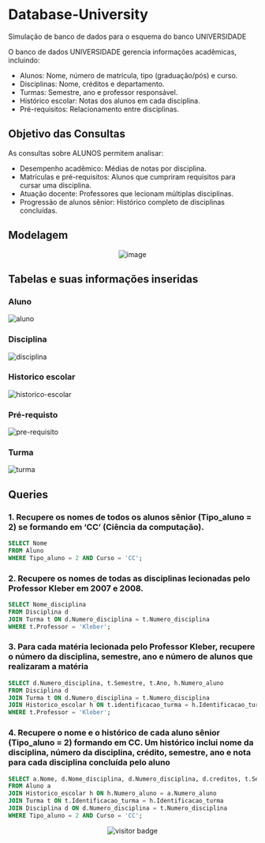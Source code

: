 # Database-University
Simulação de banco de dados para o esquema do banco UNIVERSIDADE

O banco de dados UNIVERSIDADE gerencia informações acadêmicas, incluindo:

- Alunos: Nome, número de matrícula, tipo (graduação/pós) e curso.
- Disciplinas: Nome, créditos e departamento.
- Turmas: Semestre, ano e professor responsável.
- Histórico escolar: Notas dos alunos em cada disciplina.
- Pré-requisitos: Relacionamento entre disciplinas.
  
## Objetivo das Consultas
As consultas sobre ALUNOS permitem analisar:

- Desempenho acadêmico: Médias de notas por disciplina.
- Matrículas e pré-requisitos: Alunos que cumpriram requisitos para cursar uma disciplina.
- Atuação docente: Professores que lecionam múltiplas disciplinas.
- Progressão de alunos sênior: Histórico completo de disciplinas concluídas.

## Modelagem

<div align="center">
        
![image](https://github.com/user-attachments/assets/8f15c5c8-e07a-4b85-acdb-d8501a8e381a)

</div>

## Tabelas e suas informações inseridas
### Aluno

![aluno](https://github.com/user-attachments/assets/526fa835-f4cf-4990-802a-d9ddc34c0cfd)

### Disciplina

![disciplina](https://github.com/user-attachments/assets/38926f49-9526-49e4-8d96-be298e8c6f0f)

### Historico escolar

![historico-escolar](https://github.com/user-attachments/assets/1f8cb066-d8fa-41df-8b0f-29c1838adbe3)

### Pré-requisto

![pre-requisito](https://github.com/user-attachments/assets/607db7c1-ff6b-4937-8f36-99c97a117746)

### Turma

![turma](https://github.com/user-attachments/assets/2e85aac3-4d3e-44ff-b42e-c90192784013)

## Queries

### 1. Recupere os nomes de todos os alunos sênior (Tipo_aluno = 2) se formando em ‘CC’ (Ciência da computação).
```sql
SELECT Nome 
FROM Aluno
WHERE Tipo_aluno = 2 AND Curso = 'CC';
```

### 2. Recupere os nomes de todas as disciplinas lecionadas pelo Professor Kleber em 2007 e 2008.
```sql
SELECT Nome_disciplina 
FROM Disciplina d
JOIN Turma t ON d.Numero_disciplina = t.Numero_disciplina
WHERE t.Professor = 'Kleber';
```

### 3. Para cada matéria lecionada pelo Professor Kleber, recupere o número da disciplina, semestre, ano e número de alunos que realizaram a matéria
```sql
SELECT d.Numero_disciplina, t.Semestre, t.Ano, h.Numero_aluno
FROM Disciplina d
JOIN Turma t ON d.Numero_disciplina = t.Numero_disciplina
JOIN Historico_escolar h ON t.identificacao_turma = h.Identificacao_turma
WHERE t.Professor = 'Kleber';
```

### 4. Recupere o nome e o histórico de cada aluno sênior (Tipo_aluno = 2) formando em CC. Um histórico inclui nome da disciplina, número da disciplina, crédito, semestre, ano e nota para cada disciplina concluída pelo aluno
```sql
SELECT a.Nome, d.Nome_disciplina, d.Numero_disciplina, d.creditos, t.Semestre, t.Ano, h.Nota 
FROM Aluno a
JOIN Historico_escolar h ON h.Numero_aluno = a.Numero_aluno
JOIN Turma t ON t.Identificacao_turma = h.Identificacao_turma
JOIN Disciplina d ON d.Numero_disciplina = t.Numero_disciplina
WHERE Tipo_aluno = 2 AND Curso = 'CC';
```
<div align="center">
  
![visitor badge](https://visitor-badge.laobi.icu/badge?page_id=Alicelspires.Database-University&left_color=grey&right_color=black&left_text=Visitors)

</div> 
